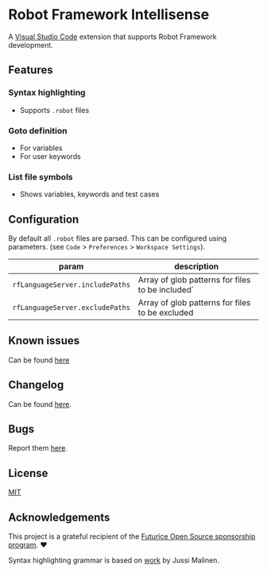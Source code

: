 # Robot Framework Intellisense

A [Visual Studio Code](https://code.visualstudio.com/) extension that supports Robot Framework development.

## Features

### Syntax highlighting
* Supports `.robot` files

### Goto definition
* For variables
* For user keywords

### List file symbols
* Shows variables, keywords and test cases

## Configuration

By default all `.robot` files are parsed. This can be configured using parameters. (see `Code` > `Preferences` > `Workspace Settings`).

|param                          | description              |
|----------------------------   |--------------------------|
| `rfLanguageServer.includePaths`     | Array of glob patterns for files to be included`|
| `rfLanguageServer.excludePaths`       | Array of glob patterns for files to be excluded|


## Known issues

Can be found [here](https://github.com/tomi/vscode-rf-language-server/blob/master/client/KNOWNISSUES.md)

## Changelog

Can be found [here](https://github.com/tomi/vscode-rf-language-server/blob/master/client/CHANGELOG.md).

## Bugs

Report them [here](https://github.com/tomi/vscode-rf-language-server/issues).


## License

[MIT](https://github.com/tomi/vscode-rf-language-server/blob/master/LICENSE)


## Acknowledgements

This project is a grateful recipient of the [Futurice Open Source sponsorship program](https://spiceprogram.org). ♥

Syntax highlighting grammar is based on [work](https://bitbucket.org/jussimalinen/robot.tmbundle/wiki/Home) by Jussi Malinen.
